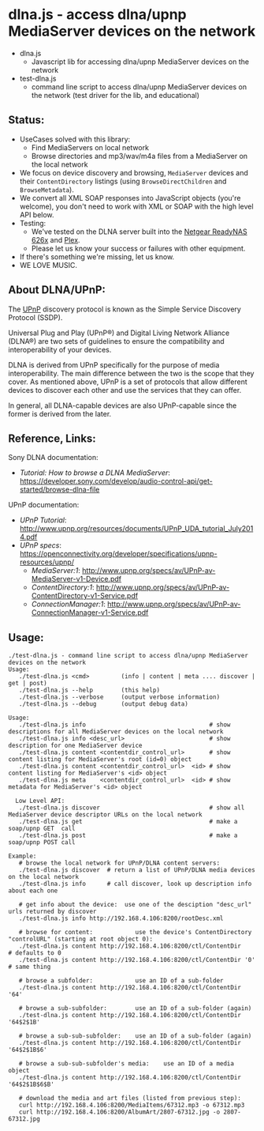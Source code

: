 # dlna.js - access dlna/upnp MediaServer devices on the network

- dlna.js
  - Javascript lib for accessing dlna/upnp MediaServer devices on the network
- test-dlna.js
  - command line script to access dlna/upnp MediaServer devices on the network (test driver for the lib, and educational)

## Status:
- UseCases solved with this library:
  - Find MediaServers on local network
  - Browse directories and mp3/wav/m4a files from a MediaServer on the local network
- We focus on device discovery and browsing, `MediaServer` devices and their `ContentDirectory` listings (using `BrowseDirectChildren` and `BrowseMetadata`).
- We convert all XML SOAP responses into JavaScript objects (you're welcome), you don't need to work with XML or SOAP with the high level API below.
- Testing:
  - We've tested on the DLNA server built into the [Netgear ReadyNAS 626x](https://www.netgear.com/support/product/RN626X.aspx) and [Plex](https://www.plex.tv/).
  - Please let us know your success or failures with other equipment.
- If there's something we're missing, let us know.
- WE LOVE MUSIC.

## About DLNA/UPnP:
The [UPnP](https://en.wikipedia.org/wiki/Universal_Plug_and_Play) discovery protocol is known as the Simple Service Discovery Protocol (SSDP).

Universal Plug and Play (UPnP®) and Digital Living Network Alliance (DLNA®) are two sets of guidelines to ensure the compatibility and interoperability of your devices.

DLNA is derived from UPnP specifically for the purpose of media interoperability. The main difference between the two is the scope that they cover. As mentioned above, UPnP is a set of protocols that allow different devices to discover each other and use the services that they can offer.

In general, all DLNA-capable devices are also UPnP-capable since the former is derived from the later.

## Reference, Links:
Sony DLNA documentation:
- *Tutorial: How to browse a DLNA MediaServer*: https://developer.sony.com/develop/audio-control-api/get-started/browse-dlna-file

UPnP documentation:
- *UPnP Tutorial*: http://www.upnp.org/resources/documents/UPnP_UDA_tutorial_July2014.pdf
- *UPnP specs*: https://openconnectivity.org/developer/specifications/upnp-resources/upnp/
  - *MediaServer:1*: http://www.upnp.org/specs/av/UPnP-av-MediaServer-v1-Device.pdf
  - *ContentDirectory:1*: http://www.upnp.org/specs/av/UPnP-av-ContentDirectory-v1-Service.pdf
  - *ConnectionManager:1*: http://www.upnp.org/specs/av/UPnP-av-ConnectionManager-v1-Service.pdf


## Usage:
```
./test-dlna.js - command line script to access dlna/upnp MediaServer devices on the network
Usage:
   ./test-dlna.js <cmd>         (info | content | meta .... discover | get | post)
   ./test-dlna.js --help        (this help)
   ./test-dlna.js --verbose     (output verbose information)
   ./test-dlna.js --debug       (output debug data)

Usage:
   ./test-dlna.js info                                   # show descriptions for all MediaServer devices on the local network
   ./test-dlna.js info <desc_url>                        # show description for one MediaServer device
   ./test-dlna.js content <contentdir_control_url>       # show content listing for MediaServer's root (id=0) object
   ./test-dlna.js content <contentdir_control_url>  <id> # show content listing for MediaServer's <id> object
   ./test-dlna.js meta    <contentdir_control_url>  <id> # show metadata for MediaServer's <id> object

  Low Level API:
   ./test-dlna.js discover                               # show all MediaServer device descriptor URLs on the local network
   ./test-dlna.js get                                    # make a soap/upnp GET  call
   ./test-dlna.js post                                   # make a soap/upnp POST call

Example:
   # browse the local network for UPnP/DLNA content servers:
   ./test-dlna.js discover  # return a list of UPnP/DLNA media devices on the local network
   ./test-dlna.js info      # call discover, look up description info about each one

   # get info about the device:  use one of the desciption "desc_url" urls returned by discover
   ./test-dlna.js info http://192.168.4.106:8200/rootDesc.xml

   # browse for content:            use the device's ContentDirectory "controlURL" (starting at root object 0):
   ./test-dlna.js content http://192.168.4.106:8200/ctl/ContentDir      # defaults to 0
   ./test-dlna.js content http://192.168.4.106:8200/ctl/ContentDir '0'  # same thing

   # browse a subfolder:            use an ID of a sub-folder
   ./test-dlna.js content http://192.168.4.106:8200/ctl/ContentDir '64'

   # browse a sub-subfolder:        use an ID of a sub-folder (again)
   ./test-dlna.js content http://192.168.4.106:8200/ctl/ContentDir '64$2$1B'

   # browse a sub-sub-subfolder:    use an ID of a sub-folder (again)
   ./test-dlna.js content http://192.168.4.106:8200/ctl/ContentDir '64$2$1B$6'

   # browse a sub-sub-subfolder's media:    use an ID of a media object
   ./test-dlna.js content http://192.168.4.106:8200/ctl/ContentDir '64$2$1B$6$B'

   # download the media and art files (listed from previous step):
   curl http://192.168.4.106:8200/MediaItems/67312.mp3 -o 67312.mp3
   curl http://192.168.4.106:8200/AlbumArt/2807-67312.jpg -o 2807-67312.jpg
```

